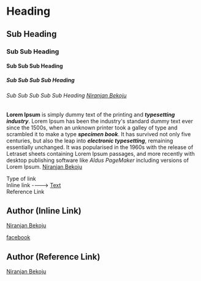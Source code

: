 # Heading
## Sub Heading
### Sub Sub Heading
#### Sub Sub Sub Heading
##### Sub Sub Sub Sub Heading 
###### Sub Sub Sub Sub Sub Heading [Niranjan Bekoju][linkedin]

**Lorem Ipsum** is simply dummy text of the printing and _**typesetting industry**_. Lorem Ipsum has been the industry's standard dummy text ever since the 1500s, when an unknown printer took a galley of type and scrambled it to make a type **_specimen book_**. It has survived not only five centuries, but also the leap into ***electronic typesetting***, remaining essentially unchanged. It was popularised in the 1960s with the release of Letraset sheets containing Lorem Ipsum passages, and more recently with desktop publishing software like _Aldus PageMaker_ including versions of Lorem Ipsum. [Niranjan Bekoju][linkedin]

Type of link   
  Inline link   ----> [Text](Link)  
  Reference Link   
  

## Author (Inline Link)
[Niranjan Bekoju](https://www.linkedin.com/in/bekojuniranjan/)

[facebook](http://www.facebook.com)

## Author (Reference Link) 
[Niranjan Bekoju][linkedin]



[linkedin]: https://www.linkedin.com/in/bekojuniranjan/



